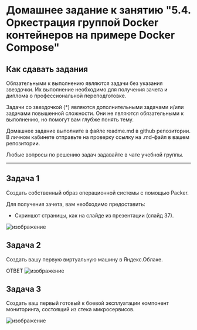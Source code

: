 # Домашнее задание к занятию "5.4. Оркестрация группой Docker контейнеров на примере Docker Compose"

## Как сдавать задания

Обязательными к выполнению являются задачи без указания звездочки. Их выполнение необходимо для получения зачета и диплома о профессиональной переподготовке.

Задачи со звездочкой (*) являются дополнительными задачами и/или задачами повышенной сложности. Они не являются обязательными к выполнению, но помогут вам глубже понять тему.

Домашнее задание выполните в файле readme.md в github репозитории. В личном кабинете отправьте на проверку ссылку на .md-файл в вашем репозитории.

Любые вопросы по решению задач задавайте в чате учебной группы.

---

## Задача 1

Создать собственный образ операционной системы с помощью Packer.

Для получения зачета, вам необходимо предоставить:
- Скриншот страницы, как на слайде из презентации (слайд 37).

![изображение](https://user-images.githubusercontent.com/89098193/163630095-bed6acfe-ef30-4a61-ae66-fee54850c654.png)


## Задача 2

Создать вашу первую виртуальную машину в Яндекс.Облаке.

ОТВЕТ 
![изображение](https://user-images.githubusercontent.com/89098193/163630109-6762a856-ff58-4201-9fb7-2ca0b403702d.png)



## Задача 3

Создать ваш первый готовый к боевой эксплуатации компонент мониторинга, состоящий из стека микросервисов.

![изображение](https://user-images.githubusercontent.com/89098193/163630156-81cc1de4-9aa4-40b6-bfe7-af33a9702632.png)


